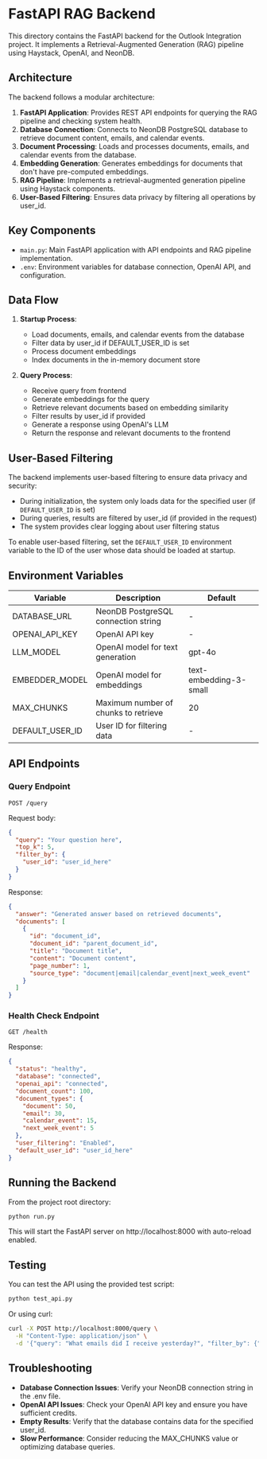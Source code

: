 # FastAPI RAG Backend

This directory contains the FastAPI backend for the Outlook Integration project. It implements a Retrieval-Augmented Generation (RAG) pipeline using Haystack, OpenAI, and NeonDB.

## Architecture

The backend follows a modular architecture:

1. **FastAPI Application**: Provides REST API endpoints for querying the RAG pipeline and checking system health.
2. **Database Connection**: Connects to NeonDB PostgreSQL database to retrieve document content, emails, and calendar events.
3. **Document Processing**: Loads and processes documents, emails, and calendar events from the database.
4. **Embedding Generation**: Generates embeddings for documents that don't have pre-computed embeddings.
5. **RAG Pipeline**: Implements a retrieval-augmented generation pipeline using Haystack components.
6. **User-Based Filtering**: Ensures data privacy by filtering all operations by user_id.

## Key Components

- `main.py`: Main FastAPI application with API endpoints and RAG pipeline implementation.
- `.env`: Environment variables for database connection, OpenAI API, and configuration.

## Data Flow

1. **Startup Process**:
   - Load documents, emails, and calendar events from the database
   - Filter data by user_id if DEFAULT_USER_ID is set
   - Process document embeddings
   - Index documents in the in-memory document store

2. **Query Process**:
   - Receive query from frontend
   - Generate embeddings for the query
   - Retrieve relevant documents based on embedding similarity
   - Filter results by user_id if provided
   - Generate a response using OpenAI's LLM
   - Return the response and relevant documents to the frontend

## User-Based Filtering

The backend implements user-based filtering to ensure data privacy and security:

- During initialization, the system only loads data for the specified user (if `DEFAULT_USER_ID` is set)
- During queries, results are filtered by user_id (if provided in the request)
- The system provides clear logging about user filtering status

To enable user-based filtering, set the `DEFAULT_USER_ID` environment variable to the ID of the user whose data should be loaded at startup.

## Environment Variables

| Variable | Description | Default |
|----------|-------------|---------|
| DATABASE_URL | NeonDB PostgreSQL connection string | - |
| OPENAI_API_KEY | OpenAI API key | - |
| LLM_MODEL | OpenAI model for text generation | gpt-4o |
| EMBEDDER_MODEL | OpenAI model for embeddings | text-embedding-3-small |
| MAX_CHUNKS | Maximum number of chunks to retrieve | 20 |
| DEFAULT_USER_ID | User ID for filtering data | - |

## API Endpoints

### Query Endpoint

```
POST /query
```

Request body:
```json
{
  "query": "Your question here",
  "top_k": 5,
  "filter_by": {
    "user_id": "user_id_here"
  }
}
```

Response:
```json
{
  "answer": "Generated answer based on retrieved documents",
  "documents": [
    {
      "id": "document_id",
      "document_id": "parent_document_id",
      "title": "Document title",
      "content": "Document content",
      "page_number": 1,
      "source_type": "document|email|calendar_event|next_week_event"
    }
  ]
}
```

### Health Check Endpoint

```
GET /health
```

Response:
```json
{
  "status": "healthy",
  "database": "connected",
  "openai_api": "connected",
  "document_count": 100,
  "document_types": {
    "document": 50,
    "email": 30,
    "calendar_event": 15,
    "next_week_event": 5
  },
  "user_filtering": "Enabled",
  "default_user_id": "user_id_here"
}
```

## Running the Backend

From the project root directory:

```bash
python run.py
```

This will start the FastAPI server on http://localhost:8000 with auto-reload enabled.

## Testing

You can test the API using the provided test script:

```bash
python test_api.py
```

Or using curl:

```bash
curl -X POST http://localhost:8000/query \
  -H "Content-Type: application/json" \
  -d '{"query": "What emails did I receive yesterday?", "filter_by": {"user_id": "your_user_id"}}'
```

## Troubleshooting

- **Database Connection Issues**: Verify your NeonDB connection string in the .env file.
- **OpenAI API Issues**: Check your OpenAI API key and ensure you have sufficient credits.
- **Empty Results**: Verify that the database contains data for the specified user_id.
- **Slow Performance**: Consider reducing the MAX_CHUNKS value or optimizing database queries. 